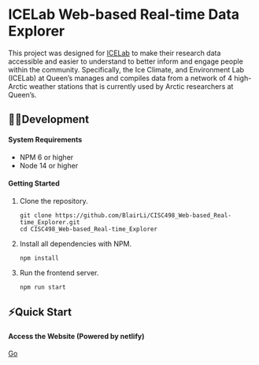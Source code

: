 # ICELab Web-based Real-time Data Explorer

This project was designed for [ICELab](https://www.queensu.ca/geographyandplanning/icelab/) to make their research data accessible and easier to understand to better inform and engage people within the community. Specifically, the Ice Climate, and Environment Lab (ICELab) at Queen’s manages and compiles data from a network of 4 high-Arctic weather stations that is currently used by Arctic researchers at Queen’s.

## 👨‍💻Development

#### System Requirements

- NPM 6 or higher
- Node 14 or higher

#### Getting Started

1. Clone the repository.

    ```shell
    git clone https://github.com/BlairLi/CISC498_Web-based_Real-time_Explorer.git
    cd CISC498_Web-based_Real-time_Explorer
    ```
1. Install all dependencies with NPM.

    ```shell
    npm install
    ```
1. Run the frontend server.

    ```shell
    npm run start
    ```
## ⚡Quick Start
#### Access the Website (Powered by netlify)
[Go](https://65854511b418e40008300307--bucolic-druid-71c9aa.netlify.app)
